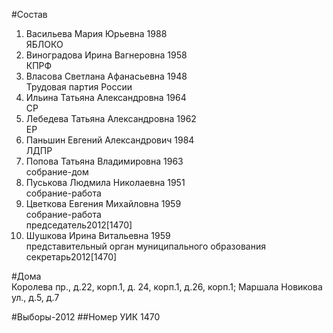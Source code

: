 #Состав
1. Васильева Мария Юрьевна 1988   
    ЯБЛОКО
2. Виноградова Ирина Вагнеровна 1958   
    КПРФ
3. Власова Светлана Афанасьевна 1948   
    Трудовая партия России
4. Ильина Татьяна Александровна 1964   
    СР
5. Лебедева Татьяна Александровна 1962   
    ЕР
6. Паньшин Евгений Александрович 1984   
    ЛДПР
7. Попова Татьяна Владимировна 1963   
    собрание-дом
8. Пуськова Людмила Николаевна 1951   
    собрание-работа
9. Цветкова Евгения Михайловна 1959   
    собрание-работа  
    председатель2012[1470]  
10. Шушкова Ирина Витальевна 1959   
    представительный орган муниципального образования  
    секретарь2012[1470]  

#Дома  
Королева пр.,  д.22, корп.1, д. 24, корп.1, д.26, корп.1; Маршала Новикова ул., д.5, д.7

#Выборы-2012
##Номер УИК
1470
